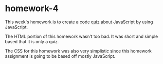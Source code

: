 # homework-4
This week's homework is to create a code quiz about JavaScript by using JavaScript.

The HTML portion of this homework wasn't too bad. It was short and simple based that it is only a quiz.

The CSS for this homework was also very simplistic since this homework assignment is going to be based off mostly JavaScript.


